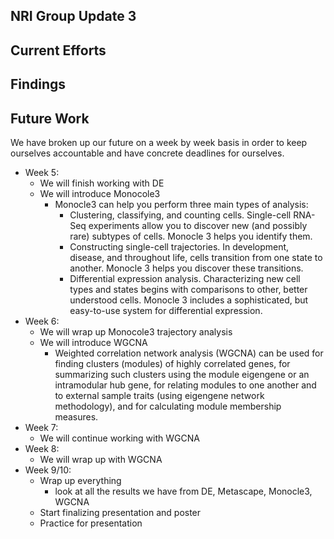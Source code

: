 
## NRI Group Update 3

## Current Efforts 

## Findings

## Future Work
We have broken up our future on a week by week basis in order to keep ourselves accountable and have concrete deadlines for ourselves. 
- Week 5: 
  - We will finish working with DE 
  - We will introduce Monocole3 
    - Monocle3 can help you perform three main types of analysis:
      - Clustering, classifying, and counting cells. Single-cell RNA-Seq experiments allow you to discover new (and possibly rare) subtypes of cells. Monocle 3 helps you identify them.
      - Constructing single-cell trajectories. In development, disease, and throughout life, cells transition from one state to another. Monocle 3 helps you discover these transitions.
      - Differential expression analysis. Characterizing new cell types and states begins with comparisons to other, better understood cells. Monocle 3 includes a sophisticated, but easy-to-use system for differential expression.
- Week 6: 
  - We will wrap up Monocole3 trajectory analysis
  - We will introduce WGCNA
    - Weighted correlation network analysis (WGCNA) can be used for finding clusters (modules) of highly correlated genes, for summarizing such clusters using the module eigengene or an intramodular hub gene, for relating modules to one another and to external sample traits (using eigengene network methodology), and for calculating module membership measures. 
- Week 7: 
  - We will continue working with WGCNA
- Week 8:
  - We will wrap up with WGCNA
- Week 9/10:
  - Wrap up everything
    - look at all the results we have from DE, Metascape, Monocle3, WGCNA
  - Start finalizing presentation and poster 
  - Practice for presentation
